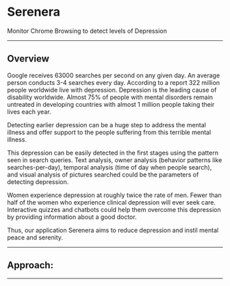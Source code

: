 # Serenera
Monitor Chrome Browsing to detect levels of Depression 

---

## Overview

Google receives 63000 searches per second on any given day. An average person conducts 3-4 searches every day. According to a report 322 million people worldwide live with depression. Depression is the leading cause of disability worldwide. Almost 75% of people with mental disorders remain untreated in developing countries with almost 1 million people taking their lives each year.

Detecting earlier depression can be a huge step to address the mental illness and offer support to the people suffering from this terrible mental illness.

This depression can be easily detected in the first stages using the pattern seen in search queries. Text analysis, owner analysis (behavior patterns like searches-per-day), temporal analysis (time of day when people search), and visual analysis of pictures searched could be the parameters of detecting depression.

Women experience depression at roughly twice the rate of men. Fewer than half of the women who experience clinical depression will ever seek care. Interactive quizzes and chatbots could help them overcome this depression by providing information about a good doctor.

Thus, our application Serenera aims to reduce depression and instil mental peace and serenity.

---

## Approach:

---
